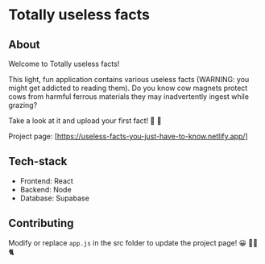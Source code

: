 # Totally useless facts

## About
Welcome to Totally useless facts!

This light, fun application contains various useless facts (WARNING: you might get addicted to reading them). Do you know cow magnets protect cows from harmful ferrous materials they may inadvertently ingest while grazing? 

Take a look at it and upload your first fact! :vulcan_salute: :eyes:

Project page: [https://useless-facts-you-just-have-to-know.netlify.app/] 

## Tech-stack
* Frontend: React
* Backend: Node
* Database: Supabase

## Contributing
Modify or replace `app.js` in the src folder to update the project page! :grinning: :woman_pilot: :cat2:

